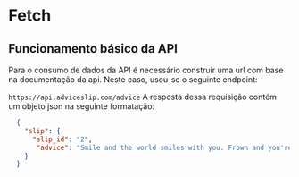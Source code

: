 # Fetch

## Funcionamento básico da API

Para o consumo de dados da API é necessário construir uma url com base na documentação da api. Neste caso, usou-se o seguinte endpoint:

```https://api.adviceslip.com/advice```
A resposta dessa requisição contém um objeto json na seguinte formatação:
``` json
  {
    "slip": {
      "slip_id": "2",
       "advice": "Smile and the world smiles with you. Frown and you're on your own."
    }
  }
```
